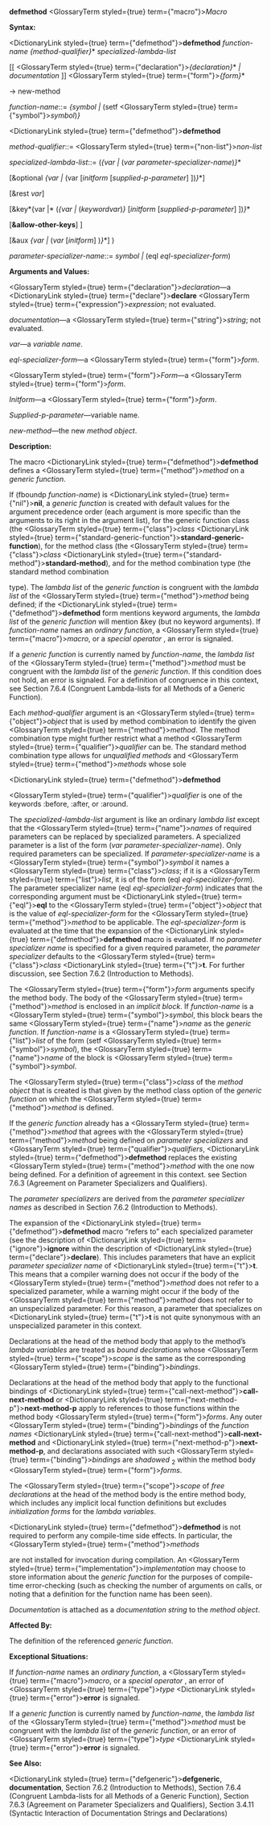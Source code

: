 **defmethod** <GlossaryTerm styled={true} term={"macro"}><i>Macro</i></GlossaryTerm> 



**Syntax:** 



<DictionaryLink styled={true} term={"defmethod"}><b>defmethod</b></DictionaryLink> *function-name \{method-qualifier\}*\* *specialized-lambda-list* 



[[ <GlossaryTerm styled={true} term={"declaration"}><i>\{declaration\}</i></GlossaryTerm>\* *| documentation* ]] <GlossaryTerm styled={true} term={"form"}><i>\{form\}</i></GlossaryTerm>\* 



→ new-method 



*function-name*::= *\{symbol |* (setf <GlossaryTerm styled={true} term={"symbol"}><i>symbol</i></GlossaryTerm>)*\}* 







 



 



<DictionaryLink styled={true} term={"defmethod"}><b>defmethod</b></DictionaryLink> 



*method-qualifier*::= <GlossaryTerm styled={true} term={"non-list"}><i>non-list</i></GlossaryTerm> 



*specialized-lambda-list*::= (*\{var |* (*var parameter-specializer-name*)*\}*\* 



[&amp;optional *\{var |* (var [*initform* [*supplied-p-parameter*] ])*\}*\*] 



[&amp;rest *var*] 



[&amp;key*\{var |* (*\{var |* (*keywordvar*)*\}* [*initform* [*supplied-p-parameter*] ])*\}*\* 



[**&amp;allow-other-keys**] ] 



[&amp;aux *\{var |* (*var* [*initform*] )*\}*\*] ) 



*parameter-specializer-name*::= *symbol |* (eql *eql-specializer-form*) 



**Arguments and Values:** 



<GlossaryTerm styled={true} term={"declaration"}><i>declaration</i></GlossaryTerm>—a <DictionaryLink styled={true} term={"declare"}><b>declare</b></DictionaryLink> <GlossaryTerm styled={true} term={"expression"}><i>expression</i></GlossaryTerm>; not evaluated. 



*documentation*—a <GlossaryTerm styled={true} term={"string"}><i>string</i></GlossaryTerm>; not evaluated. 



*var*—a *variable name*. 



*eql-specializer-form*—a <GlossaryTerm styled={true} term={"form"}><i>form</i></GlossaryTerm>. 



<GlossaryTerm styled={true} term={"form"}><i>Form</i></GlossaryTerm>—a <GlossaryTerm styled={true} term={"form"}><i>form</i></GlossaryTerm>. 



*Initform*—a <GlossaryTerm styled={true} term={"form"}><i>form</i></GlossaryTerm>. 



*Supplied-p-parameter*—variable name. 



*new-method*—the new *method object*. 



**Description:** 



The macro <DictionaryLink styled={true} term={"defmethod"}><b>defmethod</b></DictionaryLink> defines a <GlossaryTerm styled={true} term={"method"}><i>method</i></GlossaryTerm> on a *generic function*. 



If (fboundp *function-name*) is <DictionaryLink styled={true} term={"nil"}><b>nil</b></DictionaryLink>, a *generic function* is created with default values for the argument precedence order (each argument is more specific than the arguments to its right in the argument list), for the generic function class (the <GlossaryTerm styled={true} term={"class"}><i>class</i></GlossaryTerm> <DictionaryLink styled={true} term={"standard-generic-function"}><b>standard-generic-function</b></DictionaryLink>), for the method class (the <GlossaryTerm styled={true} term={"class"}><i>class</i></GlossaryTerm> <DictionaryLink styled={true} term={"standard-method"}><b>standard-method</b></DictionaryLink>), and for the method combination type (the standard method combination 



type). The *lambda list* of the *generic function* is congruent with the *lambda list* of the <GlossaryTerm styled={true} term={"method"}><i>method</i></GlossaryTerm> being defined; if the <DictionaryLink styled={true} term={"defmethod"}><b>defmethod</b></DictionaryLink> form mentions keyword arguments, the *lambda list* of the *generic function* will mention &amp;key (but no keyword arguments). If *function-name* names an *ordinary function*, a <GlossaryTerm styled={true} term={"macro"}><i>macro</i></GlossaryTerm>, or a *special operator* , an error is signaled. 



If a *generic function* is currently named by *function-name*, the *lambda list* of the <GlossaryTerm styled={true} term={"method"}><i>method</i></GlossaryTerm> must be congruent with the *lambda list* of the *generic function*. If this condition does not hold, an error is signaled. For a definition of congruence in this context, see Section 7.6.4 (Congruent Lambda-lists for all Methods of a Generic Function). 



Each *method-qualifier* argument is an <GlossaryTerm styled={true} term={"object"}><i>object</i></GlossaryTerm> that is used by method combination to identify the given <GlossaryTerm styled={true} term={"method"}><i>method</i></GlossaryTerm>. The method combination type might further restrict what a method <GlossaryTerm styled={true} term={"qualifier"}><i>qualifier</i></GlossaryTerm> can be. The standard method combination type allows for *unqualified methods* and <GlossaryTerm styled={true} term={"method"}><i>methods</i></GlossaryTerm> whose sole 







 



 



<DictionaryLink styled={true} term={"defmethod"}><b>defmethod</b></DictionaryLink> 



<GlossaryTerm styled={true} term={"qualifier"}><i>qualifier</i></GlossaryTerm> is one of the keywords :before, :after, or :around. 



The *specialized-lambda-list* argument is like an ordinary *lambda list* except that the <GlossaryTerm styled={true} term={"name"}><i>names</i></GlossaryTerm> of required parameters can be replaced by specialized parameters. A specialized parameter is a list of the form (*var parameter-specializer-name*). Only required parameters can be specialized. If *parameter-specializer-name* is a <GlossaryTerm styled={true} term={"symbol"}><i>symbol</i></GlossaryTerm> it names a <GlossaryTerm styled={true} term={"class"}><i>class</i></GlossaryTerm>; if it is a <GlossaryTerm styled={true} term={"list"}><i>list</i></GlossaryTerm>, it is of the form (eql *eql-specializer-form*). The parameter specializer name (eql *eql-specializer-form*) indicates that the corresponding argument must be <DictionaryLink styled={true} term={"eql"}><b>eql</b></DictionaryLink> to the <GlossaryTerm styled={true} term={"object"}><i>object</i></GlossaryTerm> that is the value of *eql-specializer-form* for the <GlossaryTerm styled={true} term={"method"}><i>method</i></GlossaryTerm> to be applicable. The *eql-specializer-form* is evaluated at the time that the expansion of the <DictionaryLink styled={true} term={"defmethod"}><b>defmethod</b></DictionaryLink> macro is evaluated. If no *parameter specializer name* is specified for a given required parameter, the *parameter specializer* defaults to the <GlossaryTerm styled={true} term={"class"}><i>class</i></GlossaryTerm> <DictionaryLink styled={true} term={"t"}><b>t</b></DictionaryLink>. For further discussion, see Section 7.6.2 (Introduction to Methods). 



The <GlossaryTerm styled={true} term={"form"}><i>form</i></GlossaryTerm> arguments specify the method body. The body of the <GlossaryTerm styled={true} term={"method"}><i>method</i></GlossaryTerm> is enclosed in an *implicit block*. If *function-name* is a <GlossaryTerm styled={true} term={"symbol"}><i>symbol</i></GlossaryTerm>, this block bears the same <GlossaryTerm styled={true} term={"name"}><i>name</i></GlossaryTerm> as the *generic function*. If *function-name* is a <GlossaryTerm styled={true} term={"list"}><i>list</i></GlossaryTerm> of the form (setf <GlossaryTerm styled={true} term={"symbol"}><i>symbol</i></GlossaryTerm>), the <GlossaryTerm styled={true} term={"name"}><i>name</i></GlossaryTerm> of the block is <GlossaryTerm styled={true} term={"symbol"}><i>symbol</i></GlossaryTerm>. 



The <GlossaryTerm styled={true} term={"class"}><i>class</i></GlossaryTerm> of the *method object* that is created is that given by the method class option of the *generic function* on which the <GlossaryTerm styled={true} term={"method"}><i>method</i></GlossaryTerm> is defined. 



If the *generic function* already has a <GlossaryTerm styled={true} term={"method"}><i>method</i></GlossaryTerm> that agrees with the <GlossaryTerm styled={true} term={"method"}><i>method</i></GlossaryTerm> being defined on *parameter specializers* and <GlossaryTerm styled={true} term={"qualifier"}><i>qualifiers</i></GlossaryTerm>, <DictionaryLink styled={true} term={"defmethod"}><b>defmethod</b></DictionaryLink> replaces the existing <GlossaryTerm styled={true} term={"method"}><i>method</i></GlossaryTerm> with the one now being defined. For a definition of agreement in this context. see Section 7.6.3 (Agreement on Parameter Specializers and Qualifiers). 



The *parameter specializers* are derived from the *parameter specializer names* as described in Section 7.6.2 (Introduction to Methods). 



The expansion of the <DictionaryLink styled={true} term={"defmethod"}><b>defmethod</b></DictionaryLink> macro “refers to” each specialized parameter (see the description of <DictionaryLink styled={true} term={"ignore"}><b>ignore</b></DictionaryLink> within the description of <DictionaryLink styled={true} term={"declare"}><b>declare</b></DictionaryLink>). This includes parameters that have an explicit *parameter specializer name* of <DictionaryLink styled={true} term={"t"}><b>t</b></DictionaryLink>. This means that a compiler warning does not occur if the body of the <GlossaryTerm styled={true} term={"method"}><i>method</i></GlossaryTerm> does not refer to a specialized parameter, while a warning might occur if the body of the <GlossaryTerm styled={true} term={"method"}><i>method</i></GlossaryTerm> does not refer to an unspecialized parameter. For this reason, a parameter that specializes on <DictionaryLink styled={true} term={"t"}><b>t</b></DictionaryLink> is not quite synonymous with an unspecialized parameter in this context. 



Declarations at the head of the method body that apply to the method’s *lambda variables* are treated as *bound declarations* whose <GlossaryTerm styled={true} term={"scope"}><i>scope</i></GlossaryTerm> is the same as the corresponding <GlossaryTerm styled={true} term={"binding"}><i>bindings</i></GlossaryTerm>. 



Declarations at the head of the method body that apply to the functional bindings of <DictionaryLink styled={true} term={"call-next-method"}><b>call-next-method</b></DictionaryLink> or <DictionaryLink styled={true} term={"next-method-p"}><b>next-method-p</b></DictionaryLink> apply to references to those functions within the method body <GlossaryTerm styled={true} term={"form"}><i>forms</i></GlossaryTerm>. Any outer <GlossaryTerm styled={true} term={"binding"}><i>bindings</i></GlossaryTerm> of the *function names* <DictionaryLink styled={true} term={"call-next-method"}><b>call-next-method</b></DictionaryLink> and <DictionaryLink styled={true} term={"next-method-p"}><b>next-method-p</b></DictionaryLink>, and declarations associated with such <GlossaryTerm styled={true} term={"binding"}><i>bindings</i></GlossaryTerm> are *shadowed* <sub>2</sub> within the method body <GlossaryTerm styled={true} term={"form"}><i>forms</i></GlossaryTerm>. 



The <GlossaryTerm styled={true} term={"scope"}><i>scope</i></GlossaryTerm> of *free declarations* at the head of the method body is the entire method body, which includes any implicit local function definitions but excludes *initialization forms* for the *lambda variables*. 



<DictionaryLink styled={true} term={"defmethod"}><b>defmethod</b></DictionaryLink> is not required to perform any compile-time side effects. In particular, the <GlossaryTerm styled={true} term={"method"}><i>methods</i></GlossaryTerm> 



 



 



are not installed for invocation during compilation. An <GlossaryTerm styled={true} term={"implementation"}><i>implementation</i></GlossaryTerm> may choose to store information about the *generic function* for the purposes of compile-time error-checking (such as checking the number of arguments on calls, or noting that a definition for the function name has been seen). 



*Documentation* is attached as a *documentation string* to the *method object*. 



**Affected By:** 



The definition of the referenced *generic function*. 



**Exceptional Situations:** 



If *function-name* names an *ordinary function*, a <GlossaryTerm styled={true} term={"macro"}><i>macro</i></GlossaryTerm>, or a *special operator* , an error of <GlossaryTerm styled={true} term={"type"}><i>type</i></GlossaryTerm> <DictionaryLink styled={true} term={"error"}><b>error</b></DictionaryLink> is signaled. 



If a *generic function* is currently named by *function-name*, the *lambda list* of the <GlossaryTerm styled={true} term={"method"}><i>method</i></GlossaryTerm> must be congruent with the *lambda list* of the *generic function*, or an error of <GlossaryTerm styled={true} term={"type"}><i>type</i></GlossaryTerm> <DictionaryLink styled={true} term={"error"}><b>error</b></DictionaryLink> is signaled. 



**See Also:** 



<DictionaryLink styled={true} term={"defgeneric"}><b>defgeneric</b></DictionaryLink>, **documentation**, Section 7.6.2 (Introduction to Methods), Section 7.6.4 (Congruent Lambda-lists for all Methods of a Generic Function), Section 7.6.3 (Agreement on Parameter Specializers and Qualifiers), Section 3.4.11 (Syntactic Interaction of Documentation Strings and Declarations) 



